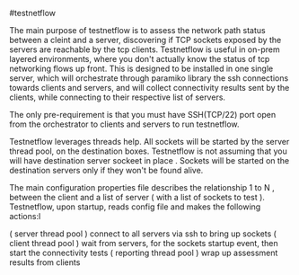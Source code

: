 #testnetflow

The main purpose of testnetflow is to assess the network path status between a cleint and a server, discovering if TCP sockets exposed by the servers are reachable by the tcp clients. Testnetflow is useful in on-prem layered environments, where you don't actually know the status of tcp networking flows up front. This is designed to be installed in one single server, which will orchestrate through paramiko library the ssh connections towards clients and servers, and will collect connectivity results sent by the clients, while connecting to their respective list of servers.

The only pre-requirement is that you must have SSH(TCP/22) port open from the orchestrator to clients and servers to run testnetflow.

Testnetflow leverages threads help. All sockets will be started by the server thread pool, on the destination boxes. Testnetflow is not assuming that you will have destination server sockeet in place . Sockets will be started on the destination servers only if they won't be found alive.

The main configuration properties file describes the relationship 1 to N , between the client and a list of server ( with a list of sockets to test ). Testnetflow, upon startup, reads config file and makes the following actions:l

( server thread pool ) connect to all servers via ssh to bring up sockets
( client thread pool ) wait from servers, for the sockets startup event, then start the connectivity tests
( reporting thread pool ) wrap up assessment results from clients


